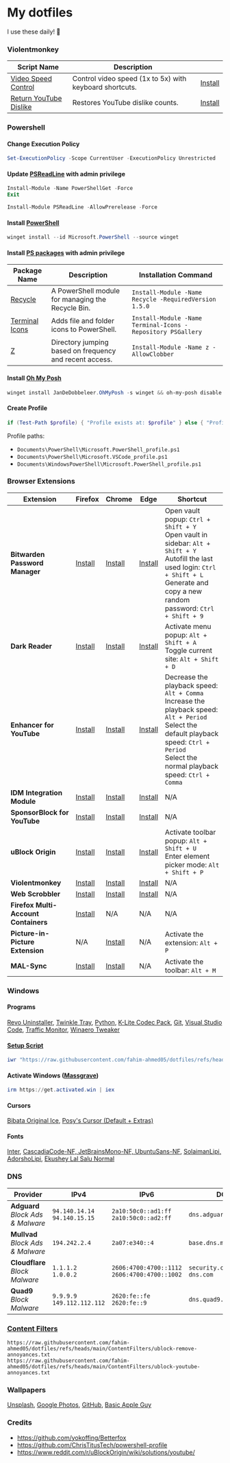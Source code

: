 # My dotfiles

I use these daily! 👀

### Violentmonkey

| Script Name                     | Description                                    |                                                                  |
|---------------------------------|------------------------------------------------|------------------------------------------------------------------------------|
| [Video Speed Control](https://github.com/fahim-ahmed05/dotfiles/blob/main/Violentmonkey/videoSpeedControl.user.js) | Control video speed (1x to 5x) with keyboard shortcuts.        | [Install](https://raw.githubusercontent.com/fahim-ahmed05/dotfiles/main/Violentmonkey/videoSpeedControl.user.js) |
| [Return YouTube Dislike](https://returnyoutubedislike.com/) | Restores YouTube dislike counts.            | [Install](https://github.com/Anarios/return-youtube-dislike/raw/main/Extensions/UserScript/Return%20Youtube%20Dislike.user.js) |

### Powershell

#### Change Execution Policy

```powershell
Set-ExecutionPolicy -Scope CurrentUser -ExecutionPolicy Unrestricted
```

#### Update [PSReadLine](https://github.com/PowerShell/PSReadLine#installation) with admin privilege

```powershell
Install-Module -Name PowerShellGet -Force
Exit

Install-Module PSReadLine -AllowPrerelease -Force
```

#### Install [PowerShell](https://learn.microsoft.com/en-us/powershell/scripting/install/installing-powershell-on-windows?view=powershell-7.4#install-powershell-using-winget-recommended)

```powershell
winget install --id Microsoft.PowerShell --source winget
```

#### Install [PS packages](https://www.powershellgallery.com/) with admin privilege

| Package Name                       | Description                                                                                      | Installation Command                                                   |
|------------------------------------|------------------------------------------------------------------------------------------------------|------------------------------------------------------------------------|
| [Recycle](https://www.powershellgallery.com/packages/Recycle)       | A PowerShell module for managing the Recycle Bin.                                                   | `Install-Module -Name Recycle -RequiredVersion 1.5.0`                  |
| [Terminal Icons](https://github.com/devblackops/Terminal-Icons)     | Adds file and folder icons to PowerShell.                                                           | `Install-Module -Name Terminal-Icons -Repository PSGallery`            |
| [Z](https://www.powershellgallery.com/packages/z)                   | Directory jumping based on frequency and recent access.                                              | `Install-Module -Name z -AllowClobber`                                 |


#### Install [Oh My Posh](https://ohmyposh.dev/docs/installation/windows)

```powershell
winget install JanDeDobbeleer.OhMyPosh -s winget && oh-my-posh disable notice
```

#### Create Profile

```powershell
if (Test-Path $profile) { "Profile exists at: $profile" } else { "Profile does not exist. Creating..."; New-Item -Path $profile -Type File -Force; "Profile created at: $profile" }
```
Profile paths:
- ``Documents\PowerShell\Microsoft.PowerShell_profile.ps1``
- ``Documents\PowerShell\Microsoft.VSCode_profile.ps1``
- ``Documents\WindowsPowerShell\Microsoft.PowerShell_profile.ps1``

### Browser Extensions

| Extension                     | Firefox                                                                                      | Chrome                                                                                           | Edge                                                                                             | Shortcut                                                                                         |
|-------------------------------|----------------------------------------------------------------------------------------------|--------------------------------------------------------------------------------------------------|--------------------------------------------------------------------------------------------------|------------------------------------------------------------------------------------------------------|
| **Bitwarden Password Manager** | [Install](https://addons.mozilla.org/en-US/firefox/addon/bitwarden-password-manager/)       | [Install](https://chromewebstore.google.com/detail/bitwarden-password-manage/nngceckbapebfimnlniiiahkandclblb) | [Install](https://microsoftedge.microsoft.com/addons/detail/bitwarden-password-manage/jbkfoedolllekgbhcbcoahefnbanhhlh) | Open vault popup: `Ctrl + Shift + Y`<br> Open vault in sidebar: `Alt + Shift + Y`<br> Autofill the last used login: `Ctrl + Shift + L`<br> Generate and copy a new random password: `Ctrl + Shift + 9` |
| **Dark Reader**               | [Install](https://addons.mozilla.org/en-US/firefox/addon/darkreader/)                       | [Install](https://chromewebstore.google.com/detail/dark-reader/eimadpbcbfnmbkopoojfekhnkhdbieeh) | [Install](https://microsoftedge.microsoft.com/addons/detail/dark-reader/ifoakfbpdcdoeenechcleahebpibofpc) | Activate menu popup: `Alt + Shift + A`<br> Toggle current site: `Alt + Shift + D`                                                   |
| **Enhancer for YouTube**      | [Install](https://addons.mozilla.org/en-US/firefox/addon/enhancer-for-youtube/)             | [Install](https://chromewebstore.google.com/detail/enhancer-for-youtube/ponfpcnoihfmfllpaingbgckeeldkhle) | [Install](https://microsoftedge.microsoft.com/addons/detail/enhancer-for-youtube%E2%84%A2/dlgfaleeejmphhnemjgiaekdbonkagkd) | Decrease the playback speed: `Alt + Comma`<br> Increase the playback speed: `Alt + Period`<br> Select the default playback speed: `Ctrl + Period`<br> Select the normal playback speed: `Ctrl + Comma` |
| **IDM Integration Module**    | [Install](https://addons.mozilla.org/en-US/firefox/addon/tonec-idm-integration-module/)     | [Install](https://chromewebstore.google.com/detail/idm-integration-module/ngpampappnmepgilojfohadhhmbhlaek) | [Install](https://microsoftedge.microsoft.com/addons/detail/idm-integration-module/llbjbkhnmlidjebalopleeepgdfgcpec) | N/A                                                                                                  |
| **SponsorBlock for YouTube**  | [Install](https://addons.mozilla.org/en-US/firefox/addon/sponsorblock/)                    | [Install](https://chromewebstore.google.com/detail/sponsorblock-for-youtube/mnjggcdmjocbbbhaepdhchncahnbgone) | [Install](https://microsoftedge.microsoft.com/addons/detail/sponsorblock-for-youtube-/mbmgnelfcpoecdepckhlhegpcehmpmji) | N/A                                                                                                  |
| **uBlock Origin**             | [Install](https://addons.mozilla.org/en-US/firefox/addon/ublock-origin/)                   | [Install](https://chromewebstore.google.com/detail/ublock-origin/cjpalhdlnbpafiamejdnhcphjbkeiagm) | [Install](https://microsoftedge.microsoft.com/addons/detail/ublock-origin/odfafepnkmbhccpbejgmiehpchacaeak) | Activate toolbar popup: `Alt + Shift + U`<br> Enter element picker mode: `Alt + Shift + P`                                          |
| **Violentmonkey**             | [Install](https://addons.mozilla.org/en-US/firefox/addon/violentmonkey/)                   | [Install](https://chromewebstore.google.com/detail/violentmonkey/jinjaccalgkegednnccohejagnlnfdag) | [Install](https://microsoftedge.microsoft.com/addons/detail/violentmonkey/eeagobfjdenkkddmbclomhiblgggliao) | N/A                                                                                                  |
| **Web Scrobbler**             | [Install](https://addons.mozilla.org/en-US/firefox/addon/web-scrobbler/)                   | [Install](https://chromewebstore.google.com/detail/web-scrobbler/hhinaapppaileiechjoiifaancjggfjm) | [Install](https://microsoftedge.microsoft.com/addons/detail/web-scrobbler/obiekdelmkmlgnhddmmnpnfhngejbnnc) | N/A                                                                                                  |
| **Firefox Multi-Account Containers** | [Install](https://addons.mozilla.org/en-US/firefox/addon/multi-account-containers/) | N/A                                                                                            | N/A                                                                                            | N/A                                                                                                  |
| **Picture-in-Picture Extension** | N/A                                                                                      | [Install](https://chromewebstore.google.com/detail/picture-in-picture-extens/hkgfoiooedgoejojocmhlaklaeopbecg) | N/A                                                                                            | Activate the extension: `Alt + P`                                                                                                  |
| **MAL-Sync**                  | [Install](https://addons.mozilla.org/en-US/firefox/addon/mal-sync/)                        | [Install](https://chromewebstore.google.com/detail/mal-sync/kekjfbackdeiabghhcdklcdoekaanoel)     | N/A                                                                                            | Activate the toolbar: `Alt + M`                                                                                                  |


### Windows

#### Programs

[Revo Uninstaller](https://www.revouninstaller.com/revo-uninstaller-free-download/), [Twinkle Tray](https://apps.microsoft.com/detail/9pljwwsv01lk), [Python](https://www.python.org/downloads/), [K-Lite Codec Pack](https://codecguide.com/download_k-lite_codec_pack_standard.htm), [Git](https://git-scm.com/download/win), [Visual Studio Code](https://code.visualstudio.com/), [Traffic Monitor](https://github.com/zhongyang219/TrafficMonitor/releases), [Winaero Tweaker](https://winaero.com/download-winaero-tweaker/)

#### [Setup Script](https://github.com/fahim-ahmed05/dotfiles/blob/main/ShellScripts/WindowsSetup.ps1)

```powershell
iwr "https://raw.githubusercontent.com/fahim-ahmed05/dotfiles/refs/heads/main/ShellScripts/WindowsSetup.ps1" | iex
```

#### Activate Windows ([Massgrave](https://github.com/massgravel/Microsoft-Activation-Scripts))

```powershell
irm https://get.activated.win | iex
```

#### Cursors

[Bibata Original Ice](https://github.com/ful1e5/Bibata_Cursor), [Posy's Cursor (Default + Extras)](http://www.michieldb.nl/other/cursors/)

#### Fonts

[Inter](https://rsms.me/inter/download/), [CascadiaCode-NF, JetBrainsMono-NF, UbuntuSans-NF](https://github.com/ryanoasis/nerd-fonts/releases), [SolaimanLipi, AdorshoLipi](https://www.omicronlab.com/bangla-fonts.html), [Ekushey Lal Salu Normal](https://ekushey.org/fonts/)

### DNS

| **Provider**   | **IPv4**                     | **IPv6**                             | **DOT**                        | **DOH**                                           |
|----------------|------------------------------|--------------------------------------|--------------------------------|---------------------------------------------------|
| **Adguard** <br> *Block Ads & Malware*  | `94.140.14.14`<br>`94.140.15.15` | `2a10:50c0::ad1:ff`<br>`2a10:50c0::ad2:ff` | `dns.adguard-dns.com`          | `https://dns.adguard-dns.com/dns-query`           |
| **Mullvad** <br> *Block Ads & Malware*   | `194.242.2.4`                            | `2a07:e340::4`                                    | `base.dns.mullvad.net`         | `https://base.dns.mullvad.net/dns-query`          |
| **Cloudflare** <br> *Block Malware* | `1.1.1.2`<br>`1.0.0.2`       | `2606:4700:4700::1112`<br>`2606:4700:4700::1002` | `security.cloudflare-dns.com`  | `https://security.cloudflare-dns.com/dns-query`   |
| **Quad9** <br> *Block Malware*     | `9.9.9.9`<br>`149.112.112.112` | `2620:fe::fe`<br>`2620:fe::9`       | `dns.quad9.net`                | `https://dns.quad9.net/dns-query`                 |

### [Content Filters](https://github.com/fahim-ahmed05/dotfiles/tree/main/ContentFilters)

```
https://raw.githubusercontent.com/fahim-ahmed05/dotfiles/refs/heads/main/ContentFilters/ublock-remove-annoyances.txt
https://raw.githubusercontent.com/fahim-ahmed05/dotfiles/refs/heads/main/ContentFilters/ublock-youtube-annoyances.txt
```

### Wallpapers

[Unsplash](https://unsplash.com/collections/flfrGRQpfgU/wallpapers), [Google Photos](https://photos.app.goo.gl/KBUxAoErDPASNR182), [GitHub](https://github.com/fahim-ahmed05/dotfiles/tree/main/Wallpapers), [Basic Apple Guy](https://basicappleguy.com/basicappleblog/tag/Wallpaper)

### Credits

- https://github.com/yokoffing/Betterfox
- https://github.com/ChrisTitusTech/powershell-profile
- https://www.reddit.com/r/uBlockOrigin/wiki/solutions/youtube/
